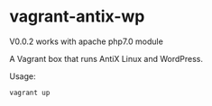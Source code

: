 # vagrant-antix-wp

V0.0.2 works with apache php7.0 module

A Vagrant box that runs AntiX Linux and WordPress.

Usage:

    vagrant up

